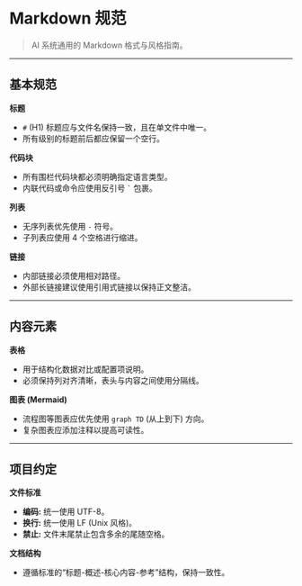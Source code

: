 # Markdown 规范

> AI 系统通用的 Markdown 格式与风格指南。

---

## 基本规范

**标题**

- `#` (H1) 标题应与文件名保持一致，且在单文件中唯一。
- 所有级别的标题前后都应保留一个空行。

**代码块**

- 所有围栏代码块都必须明确指定语言类型。
- 内联代码或命令应使用反引号 `` ` `` 包裹。

**列表**

- 无序列表优先使用 `-` 符号。
- 子列表应使用 4 个空格进行缩进。

**链接**

- 内部链接必须使用相对路径。
- 外部长链接建议使用引用式链接以保持正文整洁。

---

## 内容元素

**表格**

- 用于结构化数据对比或配置项说明。
- 必须保持列对齐清晰，表头与内容之间使用分隔线。

**图表 (Mermaid)**

- 流程图等图表应优先使用 `graph TD` (从上到下) 方向。
- 复杂图表应添加注释以提高可读性。

---

## 项目约定

**文件标准**

- **编码:** 统一使用 UTF-8。
- **换行:** 统一使用 LF (Unix 风格)。
- **禁止:** 文件末尾禁止包含多余的尾随空格。

**文档结构**

- 遵循标准的“标题-概述-核心内容-参考”结构，保持一致性。
